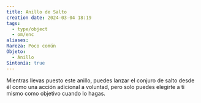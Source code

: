 ```yaml
---
title: Anillo de Salto
creation date: 2024-03-04 18:19
tags:
  - type/object
  - om/enc
aliases: 
Rareza: Poco común
Objeto:
  - Anillo
Sintonía: true
---
```

Mientras llevas puesto este anillo, puedes lanzar el conjuro de salto desde él como una acción adicional a voluntad, pero solo puedes elegirte a ti mismo como objetivo cuando lo hagas.